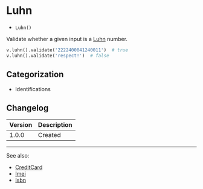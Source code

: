 # Luhn

- `Luhn()`

Validate whether a given input is a [Luhn][] number.

```python
v.luhn().validate('2222400041240011')  # true
v.luhn().validate('respect!')  # false
```

## Categorization

- Identifications

## Changelog

Version | Description
--------|-------------
  1.0.0 | Created

***
See also:

- [CreditCard](CreditCard.md)
- [Imei](Imei.md)
- [Isbn](Isbn.md)

[Luhn]: https://en.wikipedia.org/wiki/Luhn_algorithm